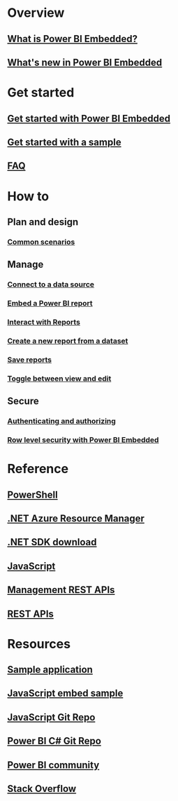 # Overview
## [What is Power BI Embedded?](power-bi-embedded-what-is-power-bi-embedded.md)
## [What's new in Power BI Embedded](power-bi-embedded-whats-new.md)

# Get started
## [Get started with Power BI Embedded](power-bi-embedded-get-started.md)
## [Get started with a sample](power-bi-embedded-get-started-sample.md)
## [FAQ](power-bi-embedded-faq.md)

# How to
## Plan and design
### [Common scenarios](power-bi-embedded-scenarios.md)

## Manage
### [Connect to a data source](power-bi-embedded-connect-datasource.md)
### [Embed a Power BI report](power-bi-embedded-embed-report.md)
### [Interact with Reports](power-bi-embedded-interact-with-reports.md)
### [Create a new report from a dataset](power-bi-embedded-create-report-from-dataset.md)
### [Save reports](power-bi-embedded-save-reports.md)
### [Toggle between view and edit](power-bi-embedded-toggle-mode.md)

## Secure
### [Authenticating and authorizing](power-bi-embedded-app-token-flow.md)
### [Row level security with Power BI Embedded ](power-bi-embedded-rls.md)

# Reference
## [PowerShell](/powershell/resourcemanager/azurerm.powerbiembedded/v2.3.0/azurerm.powerbiembedded)
## [.NET Azure Resource Manager](/dotnet/api/microsoft.azure.management.powerbiembedded)
## [.NET SDK download](https://www.nuget.org/profiles/powerbi)
## [JavaScript](https://github.com/Microsoft/PowerBI-JavaScript/wiki)
## [Management REST APIs](/rest/api/powerbiembedded/)
## [REST APIs](https://msdn.microsoft.com/library/azure/mt711507.aspx)


# Resources
## [Sample application](https://github.com/Azure-Samples/power-bi-embedded-integrate-report-into-web-app/)
## [JavaScript embed sample](https://microsoft.github.io/PowerBI-JavaScript/demo/)
## [JavaScript Git Repo](https://github.com/Microsoft/PowerBI-JavaScript)
## [Power BI C# Git Repo](https://github.com/Microsoft/PowerBI-CSharp)
## [Power BI community](http://community.powerbi.com/t5/Developer/bd-p/Developer)
## [Stack Overflow](http://stackoverflow.com/questions/tagged/powerbi)
